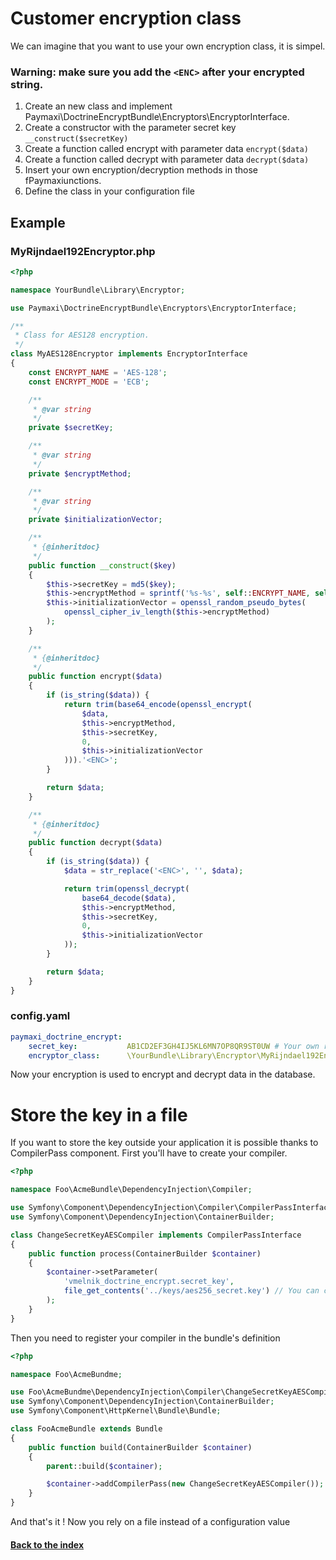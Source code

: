 # Customer encryption class

We can imagine that you want to use your own encryption class, it is simpel.

### Warning: make sure you add the `<ENC>` after your encrypted string.

1. Create an new class and implement Paymaxi\DoctrineEncryptBundle\Encryptors\EncryptorInterface.
2. Create a constructor with the parameter secret key `__construct($secretKey)`
3. Create a function called encrypt with parameter data `encrypt($data)`
4. Create a function called decrypt with parameter data `decrypt($data)`
5. Insert your own encryption/decryption methods in those fPaymaxiunctions.
6. Define the class in your configuration file

## Example

### MyRijndael192Encryptor.php

``` php
<?php

namespace YourBundle\Library\Encryptor;

use Paymaxi\DoctrineEncryptBundle\Encryptors\EncryptorInterface;

/**
 * Class for AES128 encryption.
 */
class MyAES128Encryptor implements EncryptorInterface
{
    const ENCRYPT_NAME = 'AES-128';
    const ENCRYPT_MODE = 'ECB';

    /**
     * @var string
     */
    private $secretKey;

    /**
     * @var string
     */
    private $encryptMethod;

    /**
     * @var string
     */
    private $initializationVector;

    /**
     * {@inheritdoc}
     */
    public function __construct($key)
    {
        $this->secretKey = md5($key);
        $this->encryptMethod = sprintf('%s-%s', self::ENCRYPT_NAME, self::ENCRYPT_MODE);
        $this->initializationVector = openssl_random_pseudo_bytes(
            openssl_cipher_iv_length($this->encryptMethod)
        );
    }

    /**
     * {@inheritdoc}
     */
    public function encrypt($data)
    {
        if (is_string($data)) {
            return trim(base64_encode(openssl_encrypt(
                $data,
                $this->encryptMethod,
                $this->secretKey,
                0,
                $this->initializationVector
            ))).'<ENC>';
        }

        return $data;
    }

    /**
     * {@inheritdoc}
     */
    public function decrypt($data)
    {
        if (is_string($data)) {
            $data = str_replace('<ENC>', '', $data);

            return trim(openssl_decrypt(
                base64_decode($data),
                $this->encryptMethod,
                $this->secretKey,
                0,
                $this->initializationVector
            ));
        }

        return $data;
    }
}
```

### config.yaml

``` yaml
paymaxi_doctrine_encrypt:
    secret_key:           AB1CD2EF3GH4IJ5KL6MN7OP8QR9ST0UW # Your own random 256 bit key (32 characters)
    encryptor_class:      \YourBundle\Library\Encryptor\MyRijndael192Encryptor # your own encryption class
```

Now your encryption is used to encrypt and decrypt data in the database.

# Store the key in a file

If you want to store the key outside your application it is possible thanks to CompilerPass component. First you'll have to create your compiler.

``` php
<?php

namespace Foo\AcmeBundle\DependencyInjection\Compiler;

use Symfony\Component\DependencyInjection\Compiler\CompilerPassInterface;
use Symfony\Component\DependencyInjection\ContainerBuilder;

class ChangeSecretKeyAESCompiler implements CompilerPassInterface
{
    public function process(ContainerBuilder $container)
    {
        $container->setParameter(
            'vmelnik_doctrine_encrypt.secret_key',
            file_get_contents('../keys/aes256_secret.key') // You can choose whatever you want, you can also get the path from a parameter from config.yml
        );
    }
}

```

Then you need to register your compiler in the bundle's definition


```php
<?php

namespace Foo\AcmeBundme;

use Foo\AcmeBundme\DependencyInjection\Compiler\ChangeSecretKeyAESCompiler;
use Symfony\Component\DependencyInjection\ContainerBuilder;
use Symfony\Component\HttpKernel\Bundle\Bundle;

class FooAcmeBundle extends Bundle
{
    public function build(ContainerBuilder $container)
    {
        parent::build($container);

        $container->addCompilerPass(new ChangeSecretKeyAESCompiler());
    }
}

```

And that's it ! Now you rely on a file instead of a configuration value

#### [Back to the index](https://github.com/paymaxi/DoctrineEncryptBundle/blob/master/Resources/doc/index.md)
